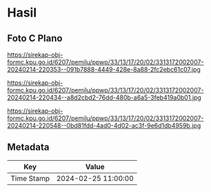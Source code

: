 # Hasil

## Foto C Plano

https://sirekap-obj-formc.kpu.go.id/6207/pemilu/ppwp/33/13/17/20/02/3313172002007-20240214-220353--091b7888-4449-428e-8a88-2fc2ebc61c07.jpg

https://sirekap-obj-formc.kpu.go.id/6207/pemilu/ppwp/33/13/17/20/02/3313172002007-20240214-220434--a8d2cbd2-76dd-480b-a6a5-3feb419a0b01.jpg

https://sirekap-obj-formc.kpu.go.id/6207/pemilu/ppwp/33/13/17/20/02/3313172002007-20240214-220548--0bd81fdd-4ad0-4d02-ac3f-9e6d1db4959b.jpg


## Metadata

| Key        | Value               |
| ---------- | ------------------- |
| Time Stamp | 2024-02-25 11:00:00 |



